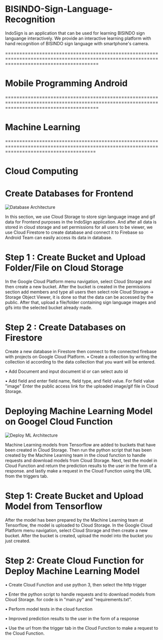 # BISINDO-Sign-Language-Recognition
IndoSign is an application that can be used for learning BISINDO sign languange interactively. We provide an interactive learning platform
with hand recognition of BISINDO sign language with smartphone's camera. 


=============================================================================================================================================

# Mobile Programming Android




=============================================================================================================================================

# Machine Learning





============================================================================================================================================

# Cloud Computing 

# Create Databases for Frontend 

![Database Architecture](https://user-images.githubusercontent.com/82069840/121268889-044ca880-c8e9-11eb-8721-70dfe30ed044.png)

In this section, we use Cloud Storage to store sign language image and gif data 
for Frontend purposes in the IndoSign application.
And after all data is stored in cloud storage and set permissions for all users to be 
viewer, we use Cloud Firestore to create database and connect it to Firebase so Android 
Team can easily access its data in database.

# Step 1 : Create Bucket and Upload Folder/File on Cloud Storage
In the Google Cloud Platform menu navigation, select Cloud Storage and then create a new bucket. After
the bucket is created in the permissions section add members and type all users then select
role Cloud Storage -> Storage Object Viewer, it is done so that the data can be accessed by the public.
After that, upload a file/folder containing sign language images and gifs into the selected bucket
already made.

# Step 2 : Create Databases on Firestore
Create a new database in Firestore then connect to the connected firebase
with projects on Google Cloud Platform.
• Create a collection by writing the collection id according to the data collection that you want
will be entered.

• Add Document and input document id or can select auto id

• Add field and enter field name, field type, and field value. For field value "image"
Enter the public access link for the uploaded image/gif file in Cloud Storage.


# Deploying Machine Learning Model on Googel Cloud Function

![Deploy ML Architecture](https://user-images.githubusercontent.com/82069840/121268937-19293c00-c8e9-11eb-9dc0-d72abf5bab69.png)

Machine Learning models from Tensorflow are added to buckets that have been 
created in Cloud Storage. Then run the python script that has been created by 
the Machine Learning team in the cloud function to handle requests and download models 
from Cloud Storage. Next, test the model in Cloud Function and return the prediction 
results to the user in the form of a response. and lastly make a request in the Cloud 
Function using the URL from the triggers tab.

# Step 1: Create Bucket and Upload Model from Tensorflow
After the model has been prepared by the Machine Learning team at Tensorflow, the model is uploaded to
Cloud Storage. In the Google Cloud Platform menu navigation, select Cloud Storage and then create
a new bucket. After the bucket is created, upload the model into the bucket you just created.

# Step 2: Create Cloud Function for Deploy Machine Learning Model
• Create Cloud Function and use python 3, then select the http trigger

• Enter the python script to handle requests and to download models from Cloud Storage.
for code is in "main.py" and "requirements.txt".

• Perform model tests in the cloud function

• Improved prediction results to the user in the form of a response

• Use the url from the trigger tab in the Cloud Function to make a request to the Cloud Function.
